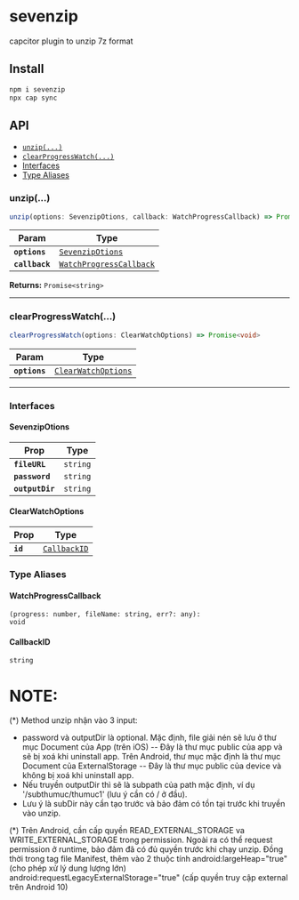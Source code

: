 # sevenzip

capcitor plugin to unzip 7z format

## Install

```bash
npm i sevenzip
npx cap sync
```

## API

<docgen-index>

* [`unzip(...)`](#unzip)
* [`clearProgressWatch(...)`](#clearprogresswatch)
* [Interfaces](#interfaces)
* [Type Aliases](#type-aliases)

</docgen-index>

<docgen-api>
<!--Update the source file JSDoc comments and rerun docgen to update the docs below-->

### unzip(...)

```typescript
unzip(options: SevenzipOtions, callback: WatchProgressCallback) => Promise<CallbackID>
```

| Param          | Type                                                                    |
| -------------- | ----------------------------------------------------------------------- |
| **`options`**  | <code><a href="#sevenzipotions">SevenzipOtions</a></code>               |
| **`callback`** | <code><a href="#watchprogresscallback">WatchProgressCallback</a></code> |

**Returns:** <code>Promise&lt;string&gt;</code>

--------------------


### clearProgressWatch(...)

```typescript
clearProgressWatch(options: ClearWatchOptions) => Promise<void>
```

| Param         | Type                                                            |
| ------------- | --------------------------------------------------------------- |
| **`options`** | <code><a href="#clearwatchoptions">ClearWatchOptions</a></code> |

--------------------


### Interfaces


#### SevenzipOtions

| Prop            | Type                |
| --------------- | ------------------- |
| **`fileURL`**   | <code>string</code> |
| **`password`**  | <code>string</code> |
| **`outputDir`** | <code>string</code> |


#### ClearWatchOptions

| Prop     | Type                                              |
| -------- | ------------------------------------------------- |
| **`id`** | <code><a href="#callbackid">CallbackID</a></code> |


### Type Aliases


#### WatchProgressCallback

<code>(progress: number, fileName: string, err?: any): void</code>


#### CallbackID

<code>string</code>

</docgen-api>


# NOTE:

(*) Method unzip nhận vào 3 input:
- password và outputDir là optional. Mặc định, file giải nén sẽ lưu ở thư mục Document của App (trên iOS) -- Đây là thư mục public của app và sẽ bị xoá khi uninstall app. Trên Android, thư mục mặc định là thư mục Document của ExternalStorage -- Đây là thư mục public của device và không bị xoá khi uninstall app.
- Nếu truyền outputDir thì sẽ là subpath của path mặc định, ví dụ '/subthumuc/thumuc1' (lưu ý cần có / ở đầu).
- Lưu ý là subDir này cần tạo trước và bảo đảm có tồn tại trước khi truyền vào unzip.

(*) Trên Android, cần cấp quyền READ_EXTERNAL_STORAGE va WRITE_EXTERNAL_STORAGE trong permission. Ngoài ra có thể request permission ở runtime,
bảo đảm đã có đủ quyền trước khi chạy unzip. Đồng thời trong tag <application> file Manifest, thêm vào 2 thuộc tính  android:largeHeap="true" (cho phép xử lý dung lượng lớn)
android:requestLegacyExternalStorage="true" (cấp quyền truy cập external trên Android 10)